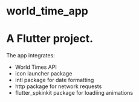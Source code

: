 # world_time_app

# A Flutter project.  
The app integrates:
* World Times API
* icon launcher package
* intl package for date formatting
* http package for network requests
* flutter_spkinkit package for loadiing animations 
